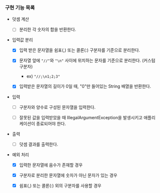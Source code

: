 ### 구현 기능 목록

- 덧셈 계산
    - [ ] 분리한 각 숫자의 합을 반환한다.


- 입력값 분리
    - [x] 입력 받은 문자열을 쉼표(,) 또는 콜론(:) 구분자를 기준으로 분리한다.
    - [x] 문자열 앞에 ``"//"``와 ``"\n"`` 사이에 위치하는 문자를 기준으로 분리한다. (커스텀 구분자)
        - ex) ``"//;\n1;2;3"``
    - [x] 입력받은 문자열의 길이가 0일 때, "0"만 들어있는 String 배열을 반환한다.


- 입력
    - [ ] 구분자와 양수로 구성된 문자열을 입력한다.
    - [ ] 잘못된 값을 입력받았을 때 IllegalArgumentException을 발생시키고 애플리케이션이 종료되어야 한다.


- 출력
    - [ ] 덧셈 결과를 출력한다.


- 예외 처리
    - [x] 입력한 문자열에 음수가 존재할 경우
    - [x] 구분자로 분리한 문자열에 숫자가 아닌 문자가 있는 경우
    - [x] 쉼표(,) 또는 콜론(:) 외의 구분자를 사용할 경우



 